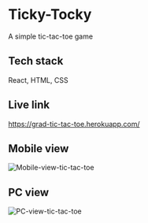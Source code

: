 # Ticky-Tocky

A simple tic-tac-toe game

## Tech stack

React, HTML, CSS

## Live link

https://grad-tic-tac-toe.herokuapp.com/


## Mobile view

![Mobile-view-tic-tac-toe](https://user-images.githubusercontent.com/64453669/128088070-5ca812c1-069a-4ed6-bd85-b680b53e41ff.jpg)

## PC view

![PC-view-tic-tac-toe](https://user-images.githubusercontent.com/64453669/128088132-c057315e-c4df-4293-a3d1-d0864a1fbcca.jpg)

